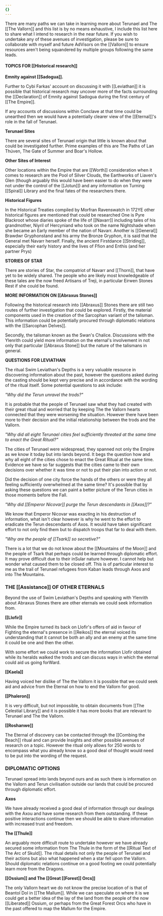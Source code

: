 ```yaml
---
{}
---
```


There are many paths we can take in learning more about Terunael and The [[The Vallorn]] and this list is by no means exhaustive, I include this list here to share what I intend to research in the near future. If you wish to undertake any of these avenues of investigation, please be sure to collaborate with myself and future AdVisors on the [[Vallorn]] to ensure resources aren't being squandered by multiple groups following the same leads.

#### TOPICS FOR [[Historical research]]

**Emnity against [[Sadogua]].**

Further to Cybi Farkas' account on discussing it with [[Leviathan]] it is possible that historical research may uncover more of the facts surrounding the [[Declaration]] of Emnity against Sadogua during the first century of [[The Empire]].

If any accounts of discussions within Conclave at that time could be unearthed then we would have a potentially clearer view of the [[Eternal]]'s role in the fall of Terunael.

**Terunael Sites**

There are several sites of Terunael origin that little is known about that could be investigated further. Prime examples of this are The Paths of Lan Thúven, The Gate of Summer and Boar's Hollow.

**Other Sites of Interest**

Other locations within the Empire that are [[Worth]] consideration when it comes to research are the Pool of Silver Clouds, the Earthworks of Liaven's Glen (though arguably this would have been easier to do when they were not under the control of the [[Jotun]]) and any information on Turning [[Spiral]] Library and the final fates of the researchers there.

**Historical Figures**

In the Historical Treaties compiled by Morfran Ravenswatch in 172YE other historical figures are mentioned that could be researched One is Pyre Blackroot whose diaries spoke of the life of [[Navarr]] including tales of his grandmother, Niyril of Hercyniand who took on the name Nightshade when she became an Early member of the nation of Navarr. Another is [[General]] Brawdwr Gryphonstand and his army the Bronze Gryphon, it is said that the General met Navarr herself. Finally, the ancient Firstdance [[Striding]], especially their early history and the lives of Ffion and Enthis (and her partner Prys)

**STORIES OF STAR**

There are stories of Star, the compatriot of Navarr and [[Thorn]], that have yet to be widely shared. The people who are likely most knowledgeable of these tales are the now freed Artisans of Treji, in particular Eirwen Stones Rest if she could be found.

**MORE INFORMATION ON [[Abraxus Stones]]**

Following the historical research into [[Abraxus]] Stones there are still two routes of further investigation that could be explored. Firstly, the material components used in the creation of the Sarcophan variant of the talisman. This information could be potentially procured through diplomatic relations with the [[Sarcophan Delves]].

Secondly, the talisman known as the Swan's Chalice. Discussions with the Ylenrith could yield more information on the eternal's involvement in not only that particular [[Abraxus Stone]] but the nature of the talismans in general.

**QUESTIONS FOR LEVIATHAN**

The ritual Swim Leviathan's Depths is a very valuable resource in discovering information about the past, however the questions asked during the casting should be kept very precise and in accordance with the wording of the ritual itself. Some potential questions to ask include:

*"Why did the Terun unravel the trods?"*

It is probable that the people of Terunael saw what they had created with their great ritual and worried that by keeping The the Vallorn hearts connected that they were worsening the situation. However there have been more to their decision and the initial relationship between the trods and the Vallorn.

*"Why did all eight Terunael cities feel sufficiently threated at the same time to enact the Great Ritual?"*

The cities of Terunael were widespread, they spanned not only the Empire as we know it today but into lands beyond. It begs the question how and why all eight of the cities chose to enact the Great Ritual at the same time. Evidence we have so far suggests that the cities came to their own decisions over whether it was time or not to put their plan into action or not.

Did the decision of one city force the hands of the others or were they all feeling sufficiently overwhelmed at the same time? It's possible that by asking these questions we can paint a better picture of the Terun cities in those moments before the Fall.

*"Why did [[Emperor Nicovar]] purge the Terun descendants in [[Axos]]?"*

We know that Emperor Nicovar was exacting in his destruction of information, what isn't clear however is why he went to the effort to eradicate the Terun descendants of Axos. It would have taken significant effort to not only find them but to dispatch troops that far to deal with them.

*"Why are the people of [[Tsark]] so secretive?"*

There is a lot that we do not know about the [[Mountains of the Moon]] and the people of Tsark that perhaps could be learned through diplomatic effort. It may prove difficult due to their inSular nature however. I cannot help but wonder what caused them to be closed off. This is of particular interest to me as the trail of Terunael refugees from Kaban leads through Axos and into The Mountains.

### THE [[Assistance]] OF OTHER ETERNALS

Beyond the use of Swim Leviathan's Depths and speaking with Ylenrith about Abraxus Stones there are other eternals we could seek information from.

**[[Llofir]]**

While the Empire turned its back on Llofir's offers of aid in favour of Fighting the eternal's presence in [[Reikos]] the eternal voiced its understanding that it cannot be both an ally and an enemy at the same time it could be one and then the other.

With some effort we could work to secure the information Llofir obtained while its heralds walked the trods and can discuss ways in which the eternal could aid us going forWard.

**[[Kaela]]**

Having voiced her dislike of The the Vallorn it is possible that we could seek aid and advice from the Eternal on how to end the Vallorn for good.

**[[Phaleron]]**

It is very difficult, but not impossible, to obtain documents from [[The Celestial Library]] and it is possible it has more books that are relevant to Terunael and The the Vallorn.

**[[Roshanwe]]**

The Eternal of discovery can be contacted through the [[Combing the Beach]] ritual and can provide Insights and other possible avenues of research on a topic. However the ritual only allows for 250 words to encompass what you already know so a good deal of thought would need to be put into the wording of the request.

### DIPLOMATIC OPTIONS

Terunael spread into lands beyond ours and as such there is information on the Vallorn and Terun civilisation outside our lands that could be procured through diplomatic effort.

**Axos**

We have already received a good deal of information through our dealings with the Axou and have some research from them outstanding. If these positive interactions continue then we should be able to share information with increased trust and freedom.

**The [[Thule]]**

An arguably more difficult route to undertake however we have already secured some information from The Thule in the form of the [[Ritual Text of The Arc of Skuld]]. The ritual details not only the people of Terunael and their actions but also what happened when a star fell upon the Vallorn. Should diplomatic relations continue on a good footing we could potentially learn more from the Dragons.

**[[Ossium]] and The [[Great [[Forest]] Orcs]]**

The only Vallorn heart we do not know the precise location of is that of Beantol Dol in [[The Mallum]]. While we can speculate on where it is we could get a better idea of the lay of the land from the people of the now [[Liberated]] Ossium, or perhaps from the Great Forest Orcs who have in the past offered to map the Mallum for the Empire.